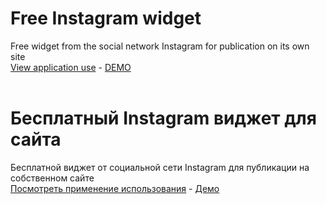 # Free Instagram widget
Free widget from the social network Instagram for publication on its own site<br/>
<a href="http://instagram.averin.pro">View application use</a> - <a href="http://instagram.averin.pro">DEMO</a>
<br/><br/>
# Бесплатный Instagram виджет для сайта
Бесплатной виджет от социальной сети Instagram для публикации на собственном сайте<br/>
<a href="http://instagram.averin.pro">Посмотреть применение использования</a> - <a href="http://instagram.averin.pro">Демо</a>
